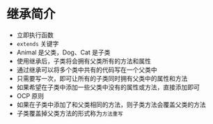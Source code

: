 # 继承简介

- 立即执行函数
- `extends` 关键字
- Animal 是父类，Dog、Cat 是子类
- 使用继承后，子类将会拥有父类所有的方法和属性
- 通过继承可以将多个类中共有的代码写在一个父类中
- 只需要写一次，即可让所有的子类同时拥有父类中的属性和方法
- 如果希望在子类中添加一些父类中没有的属性或方法，直接添加即可
- OCP 原则
- 如果在子类中添加了和父类相同的方法，则子类方法会覆盖父类的方法
- 子类覆盖掉父类方法的形式称为`方法重写`
